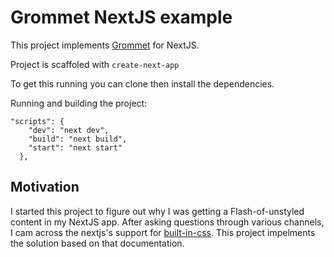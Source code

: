 # Grommet NextJS example

This project implements [Grommet](https://v2.grommet.io/) for NextJS.

Project is scaffoled with `create-next-app`

To get this running you can clone then install the dependencies. 

Running and building the project: 
```
"scripts": {
    "dev": "next dev",
    "build": "next build",
    "start": "next start"
  },
```

## Motivation

I started this project to figure out why I was getting a Flash-of-unstyled content in my NextJS app. After asking questions through various channels, I cam across the nextjs's support for [built-in-css](https://nextjs.org/docs#built-in-css-support). This project impelments the solution based on that documentation.